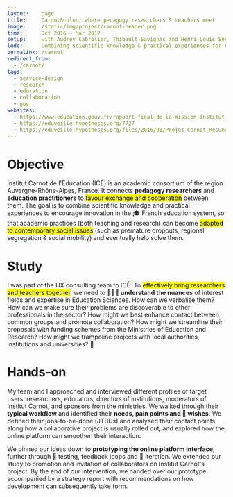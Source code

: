 ```yaml
---
layout:    page
title:     Carnot&colon; where pedagogy researchers & teachers meet
image:     /static/img/project/carnot-header.png
time:      Oct 2016 ~ Mar 2017
setup:     with Audrey Cabrolier, Thibault Savignac and Henri-Louis Sergent.
lede:      Combining scientific knowledge & practical experiences for French education innovation.
permalink: /carnot
redirect_from:
  - /carnot/
tags:
  - service-design
  - research
  - education
  - collaboration
  - gov
websites:
  - https://www.education.gouv.fr/rapport-final-de-la-mission-institut-carnot-de-l-education-4277
  - https://eduveille.hypotheses.org/7727
  - https://eduveille.hypotheses.org/files/2016/01/Projet_Carnot_Resume.pdf
---
```


# Objective
Institut Carnot de l'Éducation (ICÉ) is an academic consortium of the region Auvergne-Rhône-Alpes, France. It connects **pedagogy researchers** and **education practitioners** to <mark>favour exchange and cooperation</mark> between them. The goal is to combine scientific knowledge and practical experiences to encourage innovation in the 🎓 French education system, so that academic practices (both teaching and research) can become <mark>adapted to contemporary social issues</mark> (such as premature dropouts, regional segregation & social mobility) and eventually help solve them.


# Study
I was part of the UX consulting team to ICÉ. To <mark>effectively bring researchers and teachers together</mark>, we need to **🕵🏽‍♂️ understand the nuances** of interest fields and expertise in Education Sciences. How can we verbalise them? How can we make sure their problems are discoverable to other professionals in the sector? How might we best enhance contact between common groups and promote collaboration? How might we streamline their proposals with funding schemes from the Ministries of Education and Research? How might we trampoline projects with local authorities, institutions and universities? 🤔


# Hands-on
My team and I approached and interviewed different profiles of target users: researchers, educators, directors of institutions, moderators of Institut Carnot, and sponsors from the ministries. We walked through their **typical workflow** and identified their **needs, pain points and 🔮 wishes**. We defined their jobs-to-be-done (JTBDs) and analysed their contact points along how a collaborative project is usually rolled out, and explored how the online platform can smoothen their interaction.

We pinned our ideas down to **prototyping the online platform interface**, further through 🧪 testing, feedback loops and 🔄 iteration. We extended our study to promotion and invitation of collaborators on Institut Carnot's project. By the end of our intervention, we handed over our prototype accompanied by a strategy report with recommendations on how development can subsequently take form.


<!--- Remarks, partner list
***
>
- favoriser la coopération entre chercheurs et praticiens dans le but d’améliorer les pratiques pédagogiques qui répondent à des enjeux sociaux importants (sorties sans formation, poids croissant des origines sociales et territoriales dans le parcours scolaire)
- construction de partenariats et la facilitation des échanges entre les chercheurs et les enseignants
- favoriser un esprit d’innovation dans le monde de l’enseignement et à instaurer une culture de coopération entre le monde de la recherche et celui de l’enseignement.
- liens entre le système éducatif et la recherche
- structures de coopération entre chercheurs académiques et praticiens
- transfert des connaissances du milieu de la recherche (psychologie cognitive, sciences de l'éducation etc) vers le milieu de l'enseignement
- favoriser l'innovation dans les pratiques pédagogiques en classe

>
le ministère de l'Éducation nationale, le ministère de l’Enseignement supérieur, de la Recherche et de l’Innovation ; les rectorats des trois académies de la région Auvergne-Rhône-Alpes (Rectorat de Clermont-Ferrand, Rectorat de Grenoble, Rectorat de Lyon) ; les universités de la région Auvergne-Rhône-Alpes (Université de Lyon, Université Claude Bernard - Lyon 1, Université Lumière - Lyon 2, Université Jean Moulin - Lyon III, Université Clermont Auvergne, Université Grenoble-Alpes, Université Jean Monnet de Saint-Étienne) ; l’ENS de Lyon et l’Institut Français de l'Éducation (IFÉ) ; les ESPE Clermont Auvergne, Grenoble, et Lyon.
--->

